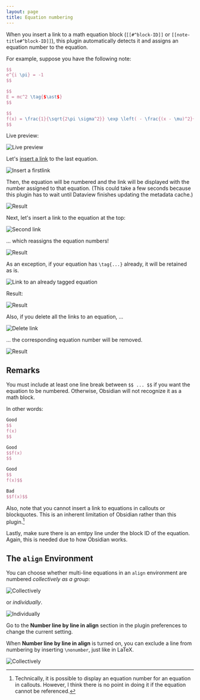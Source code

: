 ```yaml
---
layout: page
title: Equation numbering
---
```


When you insert a link to a math equation block (`[[#^block-ID]]` or `[[note-title#^block-ID]]`), this plugin automatically detects it and assigns an equation number to the equation.

For example, suppose you have the following note:

```latex
$$
e^{i \pi} = -1
$$

$$
E = mc^2 \tag{$\ast$}
$$

$$
f(x) = \frac{1}{\sqrt{2\pi \sigma^2}} \exp \left( - \frac{(x - \mu)^2}{2 \sigma^2} \right)
$$
```

Live preview:

![Live preview](fig/equation_number_0.png)

Let's [insert a link](https://help.obsidian.md/Linking+notes+and+files/Internal+links#Link+to+a+block+in+a+note) to the last equation.

![Insert a firstlink](fig/equation_number_1.png)

Then, the equation will be numbered and the link will be displayed with the number assigned to that equation.
(This could take a few seconds because this plugin has to wait until Dataview finishes updating the metadata cache.)

![Result](fig/equation_number_2.png)

Next, let's insert a link to the equation at the top:

![Second link](fig/equation_number_3.png)

... which reassigns the equation numbers!

![Result](fig/equation_number_4.png)

As an exception, if your equation has `\tag{...}` already, it will be retained as is.

![Link to an already tagged equation](fig/equation_number_5.png)

Result:

![Result](fig/equation_number_6.png)

Also, if you delete all the links to an equation, ...

![Delete link](fig/equation_number_7.png)

... the corresponding equation number will be removed.

![Result](fig/equation_number_8.png)

## Remarks

You must include at least one line break between `$$ ... $$` if you want the equation to be numbered.
Otherwise, Obsidian will not recognize it as a math block.

In other words: 
```latex
Good
$$
f(x)
$$

Good
$$f(x)
$$

Good
$$
f(x)$$

Bad
$$f(x)$$
```

Also, note that you cannot insert a link to equations in callouts or blockquotes. 
This is an inherent limitation of Obsidian rather than this plugin.[^1]

Lastly, make sure there is an emtpy line under the block ID of the equation. Again, this is needed due to how Obsidian works.

[^1]: Technically, it is possible to display an equation number for an equation in callouts. However, I think there is no point in doing it if the equation cannot be referenced.

## The `align` Environment

You can choose whether multi-line equations in an `align` environment are numbered _collectively as a group_:

![Collectively](fig/equation_number_align_0.png)

or _individually_.

![Individually](fig/equation_number_align_1.png)

Go to the **Number line by line in align** section in the plugin preferences to change the current setting.

When **Number line by line in align** is turned on, you can exclude a line from numbering by inserting `\nonumber`, just like in LaTeX.

![Collectively](fig/equation_number_align_2.png)

